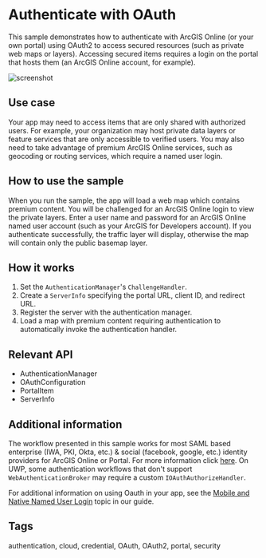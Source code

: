 # Authenticate with OAuth

This sample demonstrates how to authenticate with ArcGIS Online (or your own portal) using OAuth2 to access secured resources (such as private web maps or layers). Accessing secured items requires a login on the portal that hosts them (an ArcGIS Online account, for example).

![screenshot](OAuth.jpg)

## Use case

Your app may need to access items that are only shared with authorized users. For example, your organization may host private data layers or feature services that are only accessible to verified users. You may also need to take advantage of premium ArcGIS Online services, such as geocoding or routing services, which require a named user login.

## How to use the sample

When you run the sample, the app will load a web map which contains premium content. You will be challenged for an ArcGIS Online login to view the private layers. Enter a user name and password for an ArcGIS Online named user account (such as your ArcGIS for Developers account). If you authenticate successfully, the traffic layer will display, otherwise the map will contain only the public basemap layer.

## How it works

1. Set the `AuthenticationManager`'s `ChallengeHandler`.
2. Create a `ServerInfo` specifying the portal URL, client ID, and redirect URL.
3. Register the server with the authentication manager.
4. Load a map with premium content requiring authentication to automatically invoke the authentication handler.

## Relevant API

 * AuthenticationManager
 * OAuthConfiguration
 * PortalItem
 * ServerInfo
 
## Additional information

The workflow presented in this sample works for most SAML based enterprise (IWA, PKI, Okta, etc.) & social (facebook, google, etc.) identity providers for ArcGIS Online or Portal. For more information click [here](https://doc.arcgis.com/en/arcgis-online/administer/enterprise-logins.htm).
On UWP, some authentication workflows that don't support `WebAuthenticationBroker` may require a custom `IOAuthAuthorizeHandler`.

For additional information on using Oauth in your app, see the [Mobile and Native Named User Login](https://developers.arcgis.com/documentation/core-concepts/security-and-authentication/mobile-and-native-user-logins/) topic in our guide.

## Tags

authentication, cloud, credential, OAuth, OAuth2, portal, security